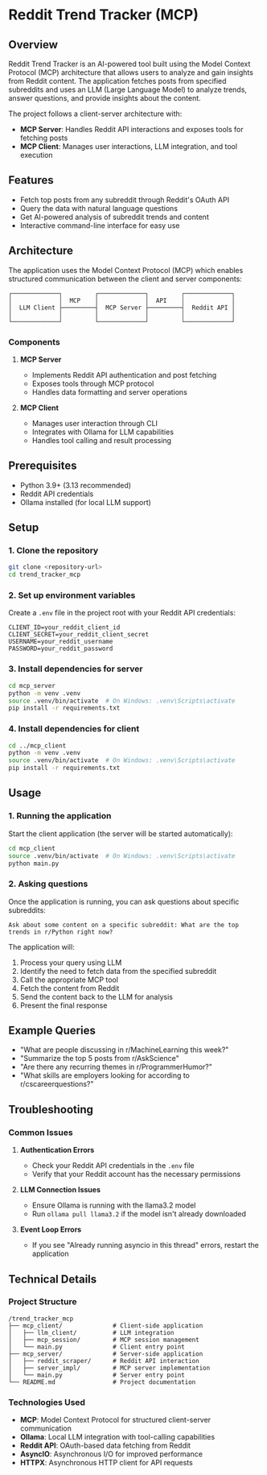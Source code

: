 # Reddit Trend Tracker (MCP)

## Overview

Reddit Trend Tracker is an AI-powered tool built using the Model Context Protocol (MCP) architecture that allows users to analyze and gain insights from Reddit content. The application fetches posts from specified subreddits and uses an LLM (Large Language Model) to analyze trends, answer questions, and provide insights about the content.

The project follows a client-server architecture with:

- **MCP Server**: Handles Reddit API interactions and exposes tools for fetching posts
- **MCP Client**: Manages user interactions, LLM integration, and tool execution

## Features

- Fetch top posts from any subreddit through Reddit's OAuth API
- Query the data with natural language questions
- Get AI-powered analysis of subreddit trends and content
- Interactive command-line interface for easy use

## Architecture

The application uses the Model Context Protocol (MCP) which enables structured communication between the client and server components:

```
┌─────────────┐         ┌─────────────┐         ┌─────────────┐
│             │  MCP    │             │  API    │             │
│  LLM Client ├─────────┤  MCP Server ├─────────┤  Reddit API │
│             │         │             │         │             │
└─────────────┘         └─────────────┘         └─────────────┘
```

### Components

1. **MCP Server**
   - Implements Reddit API authentication and post fetching
   - Exposes tools through MCP protocol
   - Handles data formatting and server operations

2. **MCP Client**
   - Manages user interaction through CLI
   - Integrates with Ollama for LLM capabilities
   - Handles tool calling and result processing

## Prerequisites

- Python 3.9+ (3.13 recommended)
- Reddit API credentials
- Ollama installed (for local LLM support)

## Setup

### 1. Clone the repository

```bash
git clone <repository-url>
cd trend_tracker_mcp
```

### 2. Set up environment variables

Create a `.env` file in the project root with your Reddit API credentials:

```env
CLIENT_ID=your_reddit_client_id
CLIENT_SECRET=your_reddit_client_secret
USERNAME=your_reddit_username
PASSWORD=your_reddit_password
```

### 3. Install dependencies for server

```bash
cd mcp_server
python -m venv .venv
source .venv/bin/activate  # On Windows: .venv\Scripts\activate
pip install -r requirements.txt
```

### 4. Install dependencies for client

```bash
cd ../mcp_client
python -m venv .venv
source .venv/bin/activate  # On Windows: .venv\Scripts\activate
pip install -r requirements.txt
```

## Usage

### 1. Running the application

Start the client application (the server will be started automatically):

```bash
cd mcp_client
source .venv/bin/activate  # On Windows: .venv\Scripts\activate
python main.py
```

### 2. Asking questions

Once the application is running, you can ask questions about specific subreddits:

```
Ask about some content on a specific subreddit: What are the top trends in r/Python right now?
```

The application will:
1. Process your query using LLM
2. Identify the need to fetch data from the specified subreddit
3. Call the appropriate MCP tool
4. Fetch the content from Reddit
5. Send the content back to the LLM for analysis
6. Present the final response

## Example Queries

- "What are people discussing in r/MachineLearning this week?"
- "Summarize the top 5 posts from r/AskScience"
- "Are there any recurring themes in r/ProgrammerHumor?"
- "What skills are employers looking for according to r/cscareerquestions?"

## Troubleshooting

### Common Issues

1. **Authentication Errors**
   - Check your Reddit API credentials in the `.env` file
   - Verify that your Reddit account has the necessary permissions

2. **LLM Connection Issues**
   - Ensure Ollama is running with the llama3.2 model
   - Run `ollama pull llama3.2` if the model isn't already downloaded

3. **Event Loop Errors**
   - If you see "Already running asyncio in this thread" errors, restart the application

## Technical Details

### Project Structure

```
/trend_tracker_mcp
├── mcp_client/              # Client-side application
│   ├── llm_client/          # LLM integration
│   ├── mcp_session/         # MCP session management
│   └── main.py              # Client entry point
├── mcp_server/              # Server-side application
│   ├── reddit_scraper/      # Reddit API interaction
│   ├── server_impl/         # MCP server implementation
│   └── main.py              # Server entry point
└── README.md                # Project documentation
```

### Technologies Used

- **MCP**: Model Context Protocol for structured client-server communication
- **Ollama**: Local LLM integration with tool-calling capabilities
- **Reddit API**: OAuth-based data fetching from Reddit
- **AsyncIO**: Asynchronous I/O for improved performance
- **HTTPX**: Asynchronous HTTP client for API requests


